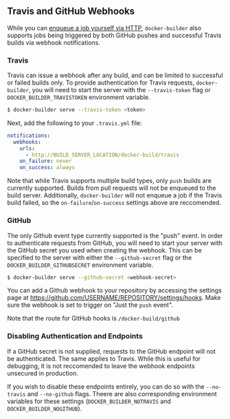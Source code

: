 ## Travis and GitHub Webhooks

While you can [enqueue a job yourself via HTTP](enqueueing-a-build.md),
`docker-builder` also supports jobs being triggered by both GitHub pushes and
successful Travis builds via webhook notifications.

### Travis

Travis can issue a webhook after any build, and can be limited to
successful or failed builds only. To provide authentication for Travis
requests, `docker-builder`, you will need to start the server with the
`--travis-token` flag or `DOCKER_BUILDER_TRAVISTOKEN` environment
variable.

```bash
$ docker-builder serve --travis-token <token>
```

Next, add the following to your `.travis.yml` file:

```yaml
notifications:
  webhooks:
    urls:
      - http://BUILD_SERVER_LOCATION/docker-build/travis
    on_failure: never
    on_success: always
```

Note that while Travis supports multiple build types, only `push`
builds are currently supported.  Builds from pull requests will not be
enqueued to the build server. Additionally, `docker-builder` will not
enqueue a job if the Travis build failed, so the
`on-failure`/`on-success` settings above are reccomended.

### GitHub

The only Github event type currently supported is the "push" event.  In
order to authenticate requests from GitHub, you will need to start your
server with the GitHub secret you used when creating the webhook.  This
can be specified to the server with either the `--github-secret` flag or
the `DOCKER_BUILDER_GITHUBSECRET` environment variable.

```bash
$ docker-builder serve --github-secret <webhook-secret>
```

You can add a Github webhook to your repository by accessing the
settings page at https://github.com/USERNAME/REPOSITORY/settings/hooks.
Make sure the webhook is set to trigger on "Just the `push` event".

Note that the route for GitHub hooks is `/docker-build/github`

### Disabling Authentication and Endpoints

If a GitHub secret is not supplied, requests to the GitHub endpoint will
not be authenticated.  The same applies to Travis.  While this is useful
for debugging, it is not reccomended to leave the webhook endpoints
unsecured in production.

If you wish to disable these endpoints entirely, you can do so with the
`--no-travis` and `--no-github` flags. Theere are also corresponding
environment variables for these settings (`DOCKER_BUILDER_NOTRAVIS` and
`DOCKER_BUILDER_NOGITHUB`).
